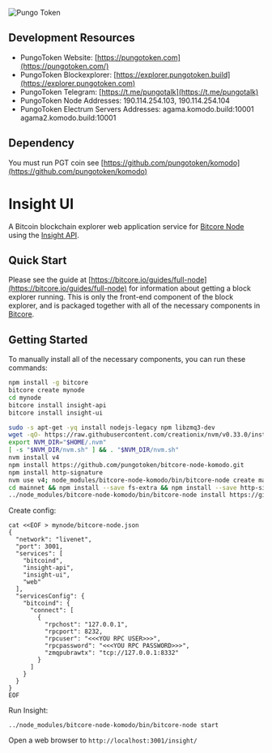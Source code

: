 ![Pungo Token](https://i.ibb.co/T0cFLpx/token-regular-small.png)

## Development Resources

- PungoToken Website: [https://pungotoken.com](https://pungotoken.com/)
- PungoToken Blockexplorer: [https://explorer.pungotoken.build](https://explorer.pungotoken.com)
- PungoToken Telegram: [https://t.me/pungotalk](https://t.me/pungotalk)
- PungoToken Node Addresses:  190.114.254.103, 190.114.254.104
- PungoToken Electrum Servers Addresses: agama.komodo.build:10001 agama2.komodo.build:10001

## Dependency
You must run PGT coin see [https://github.com/pungotoken/komodo](https://github.com/pungotoken/komodo)

# Insight UI

A Bitcoin blockchain explorer web application service for [Bitcore Node](https://github.com/pungotoken/bitcore-node-komodo.git) using the [Insight API](https://github.com/pungotoken/insight-api-komodo.git).

## Quick Start

Please see the guide at [https://bitcore.io/guides/full-node](https://bitcore.io/guides/full-node) for information about getting a block explorer running. This is only the front-end component of the block explorer, and is packaged together with all of the necessary components in [Bitcore](https://github.com/bitpay/bitcore).

## Getting Started

To manually install all of the necessary components, you can run these commands:

```bash
npm install -g bitcore
bitcore create mynode
cd mynode
bitcore install insight-api
bitcore install insight-ui
```
```bash
sudo -s apt-get -yq install nodejs-legacy npm libzmq3-dev  
wget -qO- https://raw.githubusercontent.com/creationix/nvm/v0.33.0/install.sh | bash 
export NVM_DIR="$HOME/.nvm" 
[ -s "$NVM_DIR/nvm.sh" ] && . "$NVM_DIR/nvm.sh" 
nvm install v4 
npm install https://github.com/pungotoken/bitcore-node-komodo.git
npm install http-signature
nvm use v4; node_modules/bitcore-node-komodo/bin/bitcore-node create mainnet
cd mainnet && npm install --save fs-extra && npm install --save http-signature har-validator 
../node_modules/bitcore-node-komodo/bin/bitcore-node install https://github.com/pungotoken/insight-api-komodo.git https://github.com/pungotoken/insight-ui-komodo.git
```

Create config:

```
cat <<EOF > mynode/bitcore-node.json
{
  "network": "livenet",
  "port": 3001,
  "services": [
    "bitcoind",
    "insight-api",
    "insight-ui",
    "web"
  ],
  "servicesConfig": {
    "bitcoind": {
      "connect": [
        {
          "rpchost": "127.0.0.1",
          "rpcport": 8232,
          "rpcuser": "<<<YOU RPC USER>>>",
          "rpcpassword": "<<<YOU RPC PASSWORD>>>",
          "zmqpubrawtx": "tcp://127.0.0.1:8332"
        }
      ]
    }
  }
}
EOF
```

Run Insight:
```
../node_modules/bitcore-node-komodo/bin/bitcore-node start
```

Open a web browser to `http://localhost:3001/insight/`

